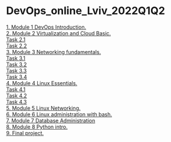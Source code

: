 # DevOps_online_Lviv_2022Q1Q2
[1. Module 1 DevOps Introduction.](https://github.com/OlegG888/DevOps_online_Lviv_2022Q1Q2/tree/main/Module%201%20DevOps%20Introduction#readme) <br/>
[2. Module 2 Virtualization and Cloud Basic.](https://github.com/OlegG888/DevOps_online_Lviv_2022Q1Q2/tree/main/Module%202%20Virtualization%20and%20Cloud%20Basic#readme) <br/>
[Task 2.1](https://github.com/OlegG888/DevOps_online_Lviv_2022Q1Q2/tree/main/Module%202%20Virtualization%20and%20Cloud%20Basic#readme) <br/>
[Task 2.2](https://github.com/OlegG888/DevOps_online_Lviv_2022Q1Q2/tree/main/Module%202%20Virtualization%20and%20Cloud%20Basic/Task2.2#readme) <br/>
[3. Module 3 Networking fundamentals.](https://github.com/OlegG888/DevOps_online_Lviv_2022Q1Q2/blob/main/Module%203%20Networking%20fundamentals/) <br/>
[Task 3.1](https://github.com/OlegG888/DevOps_online_Lviv_2022Q1Q2/blob/main/Module%203%20Networking%20fundamentals/Task3.1/Readme.md) <br/>
[Task 3.2](https://github.com/OlegG888/DevOps_online_Lviv_2022Q1Q2/blob/main/Module%203%20Networking%20fundamentals/Task3.2/Readme.md) <br/>
[Task 3.3](https://github.com/OlegG888/DevOps_online_Lviv_2022Q1Q2/blob/main/Module%203%20Networking%20fundamentals/Task3.3/Readme.md) <br/>
[Task 3.4](https://github.com/OlegG888/DevOps_online_Lviv_2022Q1Q2/blob/main/Module%203%20Networking%20fundamentals/Task3.4/Readme.md) <br/>
[4. Module 4 Linux Essentials.](https://github.com/OlegG888/DevOps_online_Lviv_2022Q1Q2/blob/main/Module%204%20Linux%20Essentials) <br/>
[Task 4.1](https://github.com/OlegG888/DevOps_online_Lviv_2022Q1Q2/blob/main/Module%204%20Linux%20Essentials/Task1/Readme.md) <br/>
[Task 4.2](https://github.com/OlegG888/DevOps_online_Lviv_2022Q1Q2/blob/main/Module%204%20Linux%20Essentials/Task2/Readme.md) <br/>
[Task 4.3](https://github.com/OlegG888/DevOps_online_Lviv_2022Q1Q2/tree/main/Module%204%20Linux%20Essentials/Task3#readme) <br/>
[5. Module 5 Linux Networking.](https://github.com/OlegG888/DevOps_online_Lviv_2022Q1Q2/tree/main/Module%205%20Linux%20Networking#readme) <br/>
[6. Module 6 Linux administration with bash.](https://github.com/OlegG888/DevOps_online_Lviv_2022Q1Q2/tree/main/Module%206%20Linux%20administration%20with%20bash.%20Home%20task#readme) <br/>
[7. Module 7 Database Administration](https://github.com/OlegG888/DevOps_online_Lviv_2022Q1Q2/tree/main/Module%207%20Database%20Administration#readme) <br/>
[8. Module 8 Python intro.](https://github.com/OlegG888/DevOps_online_Lviv_2022Q1Q2/blob/main/Module%208%20Python%20intro/Readme.md) <br/>
[9. Final project.](https://github.com/OlegG888/DevOps_online_Lviv_2022Q1Q2/tree/main/Module%209%20Final%20project#readme) <br/>



